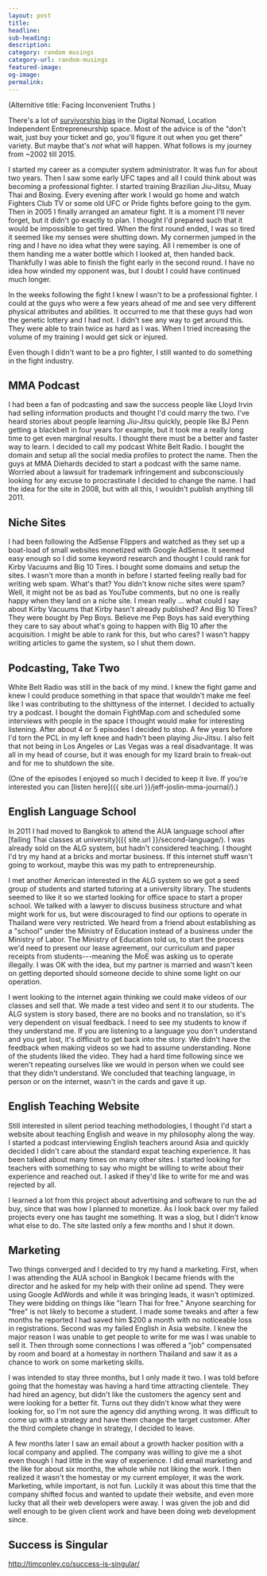 ```yaml
---
layout: post
title:
headline:
sub-heading:
description:
category: random musings
category-url: random-musings
featured-image:
og-image:
permalink:
---
```

(Alternitive title: Facing Inconvenient Truths )

There's a lot of [survivorship bias](//en.wikipedia.org/wiki/Survivorship_bias) in the Digital Nomad, Location Independent Entrepreneurship space. Most of the advice is of the "don't wait, just buy your ticket and go, you'll figure it out when you get there" variety. But maybe that's _not_ what will happen. What follows is my journey from ~2002 till 2015.

I started my career as a computer system administrator. It was fun for about two years. Then I saw some early UFC tapes and all I could think about was becoming a professional fighter. I started training Brazilian Jiu-Jitsu, Muay Thai and Boxing. Every evening after work I would go home and watch Fighters Club TV or some old UFC or Pride fights before going to the gym. Then in 2005 I finally arranged an amateur fight. It is a moment I'll never forget, but it didn't go exactly to plan. I thought I'd prepared such that it would be impossible to get tired. When the first round ended, I was so tired it seemed like my senses were shutting down. My cornermen jumped in the ring and I have no idea what they were saying. All I remember is one of them handing me a water bottle which I looked at, then handed back. Thankfully I was able to finish the fight early in the second round. I have no idea how winded my opponent was, but I doubt I could have continued much longer.

In the weeks following the fight I knew I wasn't to be a professional fighter. I could at the guys who were a few years ahead of me and see very different physical attributes and abilities. It occurred to me that these guys had won the genetic lottery and I had not. I didn't see any way to get around this. They were able to train twice as hard as I was. When I tried increasing the volume of my training I would get sick or injured.

Even though I didn't want to be a pro fighter, I still wanted to do something in the fight industry.

## MMA Podcast

I had been a fan of podcasting and saw the success people like Lloyd Irvin had selling information products and thought I'd could marry the two. I've heard stories about people learning Jiu-Jitsu quickly, people like BJ Penn getting a blackbelt in four years for example, but it took me a really long time to get even marginal results. I thought there must be a better and faster way to learn. I decided to call my podcast White Belt Radio. I bought the domain and setup all the social media profiles to protect the name. Then the guys at MMA Diehards decided to start a podcast with the same name. Worried about a lawsuit for trademark infringement and subconsciously looking for any excuse to procrastinate I decided to change the name. I had the idea for the site in 2008, but with all this, I wouldn't publish anything till 2011.

## Niche Sites

I had been following the AdSense Flippers and watched as they set up a boat-load of small websites monetized with Google AdSense. It seemed easy enough so I did some keyword research and thought I could rank for Kirby Vacuums and Big 10 Tires. I bought some domains and setup the sites. I wasn't more than a month in before I started feeling really bad for writing web spam. What's that? You didn't know niche sites were spam? Well, it might not be as bad as YouTube comments, but no one is really happy when they land on a niche site. I mean really ... what could I say about Kirby Vacuums that Kirby hasn't already published? And Big 10 Tires? They were bought by Pep Boys. Believe me Pep Boys has said everything they care to say about what's going to happen with Big 10 after the acquisition. I might be able to rank for this, but who cares? I wasn't happy writing articles to game the system, so I shut them down.

## Podcasting, Take Two

White Belt Radio was still in the back of my mind. I knew the fight game and knew I could produce something in that space that wouldn't make me feel like I was contributing to the shittyness of the internet. I decided to actually try a podcast. I bought the domain FightMap.com and scheduled some interviews with people in the space I thought would make for interesting listening. After about 4 or 5 episodes I decided to stop. A few years before I'd torn the PCL in my left knee and hadn't been playing Jiu-Jitsu. I also felt that not being in Los Angeles or Las Vegas was a real disadvantage. It was all in my head of course, but it was enough for my lizard brain to freak-out and for me to shutdown the site.

(One of the episodes I enjoyed so much I decided to keep it live. If you're interested you can [listen here]({{ site.url }}/jeff-joslin-mma-journal/).)

## English Language School

In 2011 I had moved to Bangkok to attend the AUA language school after [failing Thai classes at university]({{ site.url }}/second-language/). I was already sold on the ALG system, but hadn't considered teaching. I thought I'd try my hand at a bricks and mortar business. If this internet stuff wasn't going to workout, maybe this was my path to entrepreneurship.

I met another American interested in the ALG system so we got a seed group of students and started tutoring at a university library. The students seemed to like it so we started looking for office space to start a proper school. We talked with a lawyer to discuss business structure and what might work for us, but were discouraged to find our options to operate in Thailand were very restricted. We heard from a friend about establishing as a "school" under the Ministry of Education instead of a business under the Ministry of Labor. The Ministry of Education told us, to start the process we'd need to present our lease agreement, our curriculum and paper receipts from students---meaning the MoE was asking us to operate illegally. I was OK with the idea, but my partner is married and wasn't keen on getting deported should someone decide to shine some light on our operation.

I went looking to the internet again thinking we could make videos of our classes and sell that. We made a test video and sent it to our students. The ALG system is story based, there are no books and no translation, so it's very dependent on visual feedback. I need to see my students to know if they understand me. If you are listening to a language you don't understand and you get lost, it's difficult to get back into the story. We didn't have the feedback when making videos so we had to assume understanding. None of the students liked the video. They had a hard time following since we weren't repeating ourselves like we would in person when we could see that they didn't understand. We concluded that teaching language, in person or on the internet, wasn't in the cards and gave it up.

## English Teaching Website

Still interested in silent period teaching methodologies, I thought I'd start a website about teaching English and weave in my philosophy along the way. I started a podcast interviewing English teachers around Asia and quickly decided I didn't care about the standard expat teaching experience. It has been talked about many times on many other sites. I started looking for teachers with something to say who might be willing to write about their experience and reached out. I asked if they'd like to write for me and was rejected by all.

I learned a lot from this project about advertising and software to run the ad buy, since that was how I planned to monetize. As I look back over my failed projects every one has taught me something. It was a slog, but I didn't know what else to do. The site lasted only a few months and I shut it down.

## Marketing

Two things converged and I decided to try my hand a marketing. First, when I was attending the AUA school in Bangkok I became friends with the director and he asked for my help with their online ad spend. They were using Google AdWords and while it was bringing leads, it wasn't optimized. They were bidding on things like "learn Thai for free." Anyone searching for "free" is not likely to become a student. I made some tweaks and after a few months he reported I had saved him $200 a month with no noticeable loss in registrations. Second was my failed English in Asia website. I knew the major reason I was unable to get people to write for me was I was unable to sell it. Then through some connections I was offered a "job" compensated by room and board at a homestay in northern Thailand and saw it as a chance to work on some marketing skills.

I was intended to stay three months, but I only made it two. I was told before going that the homestay was having a hard time attracting clientele. They had hired an agency, but didn't like the customers the agency sent and were looking for a better fit. Turns out they didn't know what they were looking for, so I'm not sure the agency did anything wrong. It was difficult to come up with a strategy and have them change the target customer. After the third complete change in strategy, I decided to leave.

A few months later I saw an email about a growth hacker position with a local company and applied. The company was willing to give me a shot even though I had little in the way of experience. I did email marketing and the like for about six months, the whole while not liking the work. I then realized it wasn't the homestay or my current employer, it was the work. Marketing, while important, is not fun. Luckily it was about this time that the company shifted focus and wanted to update their website, and even more lucky that all their web developers were away. I was given the job and did well enough to be given client work and have been doing web development since.

## Success is Singular

http://timconley.co/success-is-singular/